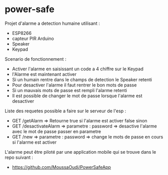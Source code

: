 # power-safe

Projet d'alarme a detection humaine utilisant :
+ ESP8266
+ capteur PIR Arduino
+ Speaker
+ Keypad

Scenario de fonctionnement : 
+ Activer l'alarme en saisissant un code a 4 chiffre sur le Keypad
+ l'Alarme est maintenant activer
+ Si un humain rentre dans le champs de detection le Speaker retenti
+ Pour desactiver l'alarme il faut rentrer le bon mots de passe 
+ Si un mauvais mots de passe est rempli l'alarme retenti
+ Il est possible de changer le mot de passe lorsque l'alarme est desactiver

Liste des requetes possible a faire sur le serveur de l'esp : 
+ GET /getAlarm  => Retourne true si l'alarme est activer false sinon
+ GET /desactivateAlarm  => parametre : password    => desactive l'alarme avec le mot de passe passer en parametre
+ GET /new => parametre : password     => change le mots de passe en cours si l'alarme est activer

L'alarme peut être piloté par une application mobile qui se trouve dans le repo suivant : 
 + https://github.com/MoussaOudj/PowerSafeApp
